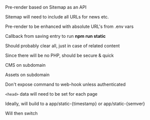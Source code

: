 Pre-render based on Sitemap as an API

Sitemap will need to include all URLs for news etc.

Pre-render to be enhanced with absolute URL's from .env vars

Callback from saving entry to run **npm run static**

Should probably clear all, just in case of related content

Since there will be no PHP, should be secure & quick

CMS on subdomain

Assets on subdomain

Don't expose command to web-hook unless authenticated

`<head>` data will need to be set for each page

Ideally, will build to a app/static-{timestamp} or app/static-{semver}

Will then switch
